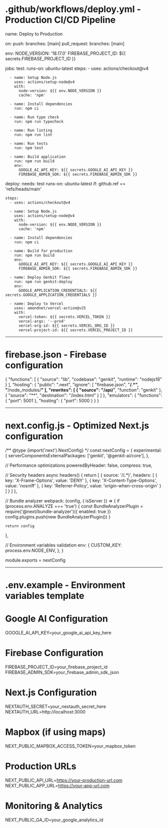 # .github/workflows/deploy.yml - Production CI/CD Pipeline
name: Deploy to Production

on:
  push:
    branches: [main]
  pull_request:
    branches: [main]

env:
  NODE_VERSION: '18.17.0'
  FIREBASE_PROJECT_ID: ${{ secrets.FIREBASE_PROJECT_ID }}

jobs:
  test:
    runs-on: ubuntu-latest
    steps:
      - uses: actions/checkout@v4
      
      - name: Setup Node.js
        uses: actions/setup-node@v4
        with:
          node-version: ${{ env.NODE_VERSION }}
          cache: 'npm'
      
      - name: Install dependencies
        run: npm ci
      
      - name: Run type check
        run: npm run typecheck
      
      - name: Run linting
        run: npm run lint
      
      - name: Run tests
        run: npm test
      
      - name: Build application
        run: npm run build
        env:
          GOOGLE_AI_API_KEY: ${{ secrets.GOOGLE_AI_API_KEY }}
          FIREBASE_ADMIN_SDK: ${{ secrets.FIREBASE_ADMIN_SDK }}

  deploy:
    needs: test
    runs-on: ubuntu-latest
    if: github.ref == 'refs/heads/main'
    
    steps:
      - uses: actions/checkout@v4
      
      - name: Setup Node.js
        uses: actions/setup-node@v4
        with:
          node-version: ${{ env.NODE_VERSION }}
          cache: 'npm'
      
      - name: Install dependencies
        run: npm ci
      
      - name: Build for production
        run: npm run build
        env:
          GOOGLE_AI_API_KEY: ${{ secrets.GOOGLE_AI_API_KEY }}
          FIREBASE_ADMIN_SDK: ${{ secrets.FIREBASE_ADMIN_SDK }}
      
      - name: Deploy Genkit flows
        run: npm run genkit:deploy
        env:
          GOOGLE_APPLICATION_CREDENTIALS: ${{ secrets.GOOGLE_APPLICATION_CREDENTIALS }}
      
      - name: Deploy to Vercel
        uses: amondnet/vercel-action@v25
        with:
          vercel-token: ${{ secrets.VERCEL_TOKEN }}
          vercel-args: '--prod'
          vercel-org-id: ${{ secrets.VERCEL_ORG_ID }}
          vercel-project-id: ${{ secrets.VERCEL_PROJECT_ID }}

---

# firebase.json - Firebase configuration
{
  "functions": [
    {
      "source": "lib",
      "codebase": "genkit",
      "runtime": "nodejs18"
    }
  ],
  "hosting": {
    "public": ".next",
    "ignore": [
      "firebase.json",
      "**/.*",
      "**/node_modules/**"
    ],
    "rewrites": [
      {
        "source": "/api/**",
        "function": "genkit"
      },
      {
        "source": "**",
        "destination": "/index.html"
      }
    ]
  },
  "emulators": {
    "functions": {
      "port": 5001
    },
    "hosting": {
      "port": 5000
    }
  }
}

---

# next.config.js - Optimized Next.js configuration
/** @type {import('next').NextConfig} */
const nextConfig = {
  experimental: {
    serverComponentsExternalPackages: ['genkit', '@genkit-ai/core'],
  },
  
  // Performance optimizations
  poweredByHeader: false,
  compress: true,
  
  // Security headers
  async headers() {
    return [
      {
        source: '/(.*)',
        headers: [
          {
            key: 'X-Frame-Options',
            value: 'DENY'
          },
          {
            key: 'X-Content-Type-Options',
            value: 'nosniff'
          },
          {
            key: 'Referrer-Policy',
            value: 'origin-when-cross-origin'
          }
        ]
      }
    ]
  },

  // Bundle analyzer
  webpack: (config, { isServer }) => {
    if (process.env.ANALYZE === 'true') {
      const BundleAnalyzerPlugin = require('@next/bundle-analyzer')({
        enabled: true
      })
      config.plugins.push(new BundleAnalyzerPlugin())
    }
    
    return config
  },

  // Environment variables validation
  env: {
    CUSTOM_KEY: process.env.NODE_ENV,
  },
}

module.exports = nextConfig

---

# .env.example - Environment variables template
# Google AI Configuration
GOOGLE_AI_API_KEY=your_google_ai_api_key_here

# Firebase Configuration  
FIREBASE_PROJECT_ID=your_firebase_project_id
FIREBASE_ADMIN_SDK=your_firebase_admin_sdk_json

# Next.js Configuration
NEXTAUTH_SECRET=your_nextauth_secret_here
NEXTAUTH_URL=http://localhost:3000

# Mapbox (if using maps)
NEXT_PUBLIC_MAPBOX_ACCESS_TOKEN=your_mapbox_token

# Production URLs
NEXT_PUBLIC_API_URL=https://your-production-url.com
NEXT_PUBLIC_APP_URL=https://your-app-url.com

# Monitoring & Analytics
NEXT_PUBLIC_GA_ID=your_google_analytics_id